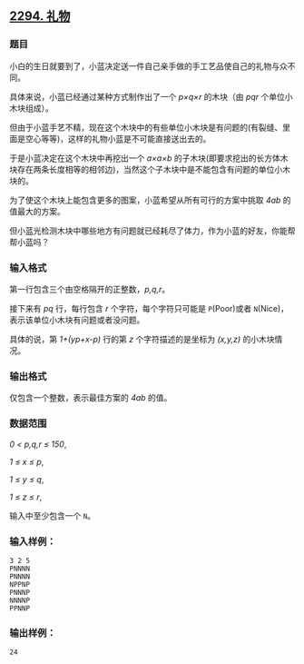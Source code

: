 ## [2294. 礼物](https://www.acwing.com/problem/content/2296/)

### 题目

小白的生日就要到了，小蓝决定送一件自己亲手做的手工艺品使自己的礼物与众不同。

具体来说，小蓝已经通过某种方式制作出了一个 *p×q×r* 的木块（由 *pqr* 个单位小木块组成）。

但由于小蓝手艺不精，现在这个木块中的有些单位小木块是有问题的(有裂缝、里面是空心等等)，这样的礼物小蓝是不可能直接送出去的。

于是小蓝决定在这个木块中再挖出一个 *a×a×b* 的子木块(即要求挖出的长方体木块存在两条长度相等的相邻边)，当然这个子木块中是不能包含有问题的单位小木块的。

为了使这个木块上能包含更多的图案，小蓝希望从所有可行的方案中挑取 *4ab* 的值最大的方案。

但小蓝光检测木块中哪些地方有问题就已经耗尽了体力，作为小蓝的好友，你能帮帮小蓝吗？

### 输入格式

第一行包含三个由空格隔开的正整数，*p,q,r*。

接下来有 *pq* 行，每行包含 *r* 个字符，每个字符只可能是 `P`(Poor)或者 `N`(Nice)，表示该单位小木块有问题或者没问题。

具体的说，第 *1+(yp+x-p)* 行的第 *z* 个字符描述的是坐标为 *(x,y,z)* 的小木块情况。

### 输出格式

仅包含一个整数，表示最佳方案的 *4ab* 的值。

### 数据范围

*0 < p,q,r ≤ 150*,

*1 ≤ x ≤ p*,

*1 ≤ y ≤ q*,

*1 ≤ z ≤ r*,

输入中至少包含一个 `N`。

### 输入样例：

```
3 2 5
PNNNN
PNNNN
NPPNP
PNNNP
NNNNP
PPNNP
```

### 输出样例：

```
24
```
